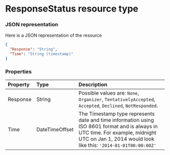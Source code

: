 # ResponseStatus resource type



### JSON representation

Here is a JSON representation of the resource

```json
{
  "Response": "String",
  "Time": "String (timestamp)"
}

```
### Properties
| Property	   | Type	|Description|
|:---------------|:--------|:----------|
|Response|String| Possible values are: `None`, `Organizer`, `TentativelyAccepted`, `Accepted`, `Declined`, `NotResponded`.|
|Time|DateTimeOffset|The Timestamp type represents date and time information using ISO 8601 format and is always in UTC time. For example, midnight UTC on Jan 1, 2014 would look like this: `'2014-01-01T00:00:00Z'`|

<!-- uuid: ab45d166-bd53-4c2d-b495-332e5b0a9dc6
2015-10-09 16:05:03 UTC -->